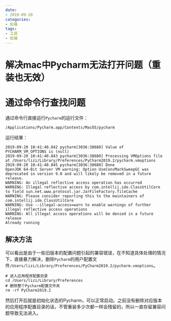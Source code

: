 ```yaml
---
date:
- 2019-09-20
categories: 
- 后端
tags:
- 工具
- 后端
---
```

# 解决mac中Pycharm无法打开问题（重装也无效）

# 通过命令行查找问题
通过命令行直接运行`Pycharm`的运行文件：
```
/Applications/Pycharm.app/Contents/MacOS/pycharm
```
运行结果：
```
2019-09-20 10:41:40.842 pycharm[3036:38680] Value of PYCHARM_VM_OPTIONS is (null)
2019-09-20 10:41:40.843 pycharm[3036:38680] Processing VMOptions file at /Users/lizi/Library/Preferences/PyCharm2019.2/pycharm.vmoptions
2019-09-20 10:41:40.845 pycharm[3036:38680] Done
OpenJDK 64-Bit Server VM warning: Option UseConcMarkSweepGC was deprecated in version 9.0 and will likely be removed in a future release.
WARNING: An illegal reflective access operation has occurred
WARNING: Illegal reflective access by com.intellij.ide.ClassUtilCore to field sun.net.www.protocol.jar.JarFileFactory.fileCache
WARNING: Please consider reporting this to the maintainers of com.intellij.ide.ClassUtilCore
WARNING: Use --illegal-access=warn to enable warnings of further illegal reflective access operations
WARNING: All illegal access operations will be denied in a future release
Already running
```

## 解决方法
可以看出是由于一些旧版本的配置问题引起的兼容错误，在不知道具体处理的情况下，直接暴力解决，删除`Pycharm`的用户配置文件`/Users/lizi/Library/Preferences/PyCharm2019.2/pycharm.vmoptions`。
```
# 进入应用程序配置目录
cd /Users/lizi/Library/Preferences
# 删除整个Pycharm配置文件夹
rm -rf PyCharm2019.2
```
然后打开后就是初始化状态的Pycharm，可以正常启动。之前没有删除对应版本的应用程序配置目录的话，不管重装多少次都一样会残留的，所以一直存留兼容问题导致无法进入。
